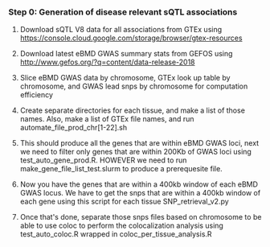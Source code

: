 ### Step 0: Generation of disease relevant sQTL associations

1) Download sQTL V8 data for all associations from GTEx using https://console.cloud.google.com/storage/browser/gtex-resources

2) Download latest eBMD GWAS summary stats from GEFOS using http://www.gefos.org/?q=content/data-release-2018

3) Slice eBMD GWAS data by chromosome, GTEx look up table by chromosome, and GWAS lead snps by chromosome for computation efficiency

4) Create separate directories for each tissue, and make a list of those names. Also, make a list of GTEx file names, and run automate_file_prod_chr[1-22].sh 

5) This should produce all the genes that are within eBMD GWAS loci, next we need to filter only genes that are within 200Kb of GWAS loci using test_auto_gene_prod.R. HOWEVER we need to run make_gene_file_list_test.slurm to produce a prerequesite file.

6) Now you have the genes that are within a 400kb window of each eBMD GWAS locus. We have to get the snps that are within a 400kb window of each gene using this script for each tissue SNP_retrieval_v2.py

7) Once that's done, separate those snps files based on chromosome to be able to use coloc to perform the colocalization analysis using test_auto_coloc.R wrapped in coloc_per_tissue_analysis.R

